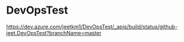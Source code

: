# DevOpsTest
https://dev.azure.com/jeetkm1/DevOpsTest/_apis/build/status/github-jeet.DevOpsTest?branchName=master
